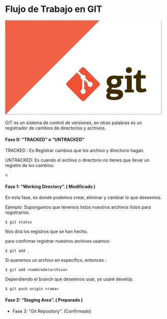 # Flujo de Trabajo en GIT
![git](/images/1.png)

 GIT es un sistema de control de versiones, en otras palabras es un registrador de cambios de directorios y archivos.



#### Fase 0: "TRACKED" o "UNTRACKED"
 TRACKED : Es Registrar cambios que los archivo y directorio hagan.

 UNTRACKED: Es cuando el archivo o directorio no tienes que llevar un registro de los cambios.

<![]()
#### Fase 1: “Working Directory”. ( Modificado )

  En esta fase, es donde podemos crear, eliminar y cambiar lo que deseemos.

  Ejemplo:
  Supongamos que tenemos listos nuestros archivos
  listos para registrarlos.

 ~~~
 $ git status
 ~~~
  Nos dirá los registros que se han hecho.



  para confirmar registrar nuestros archivos usamos:
  ~~~
  $ git add .
  ~~~

  Si queremos un archivo en especifico, entonces :
  ~~~
  $ git add <nombredelarchivo>
  ~~~  

  Dependiendo el branch que deseemos usar, yo usaré develop.

  ~~~
  $ git push origin <rama>
  ~~~  





#### Fase 2: “Staging Area”. ( Preparado )

- Fase 3: "Git Repository". (Confirmado)
